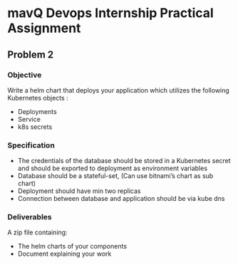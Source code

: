 # mavQ Devops Internship Practical Assignment 

## Problem 2

### Objective

Write a helm chart that deploys your application which utilizes the following Kubernetes objects :
 - Deployments
 - Service
 - k8s secrets

### Specification 

- The credentials of the database should be stored in a Kubernetes secret and should be
exported to deployment as environment variables
- Database should be a stateful-set, (Can use bitnami’s chart as sub chart)
- Deployment should have min two replicas
- Connection between database and application should be via kube dns

### Deliverables

A zip file containing:
- The helm charts of your components
- Document explaining your work

